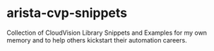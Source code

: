 # arista-cvp-snippets
Collection of CloudVision Library Snippets and Examples for my own memory and to help others kickstart their automation careers.
